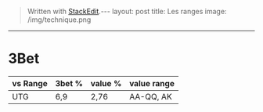 


> Written with [StackEdit](https://stackedit.io/).---
layout: post
title: Les ranges
image: /img/technique.png
---

# 3Bet

|vs Range|3bet %|value %|value range|
|-|-|-|-|
|UTG|6,9|2,76|AA-QQ, AK

<!--stackedit_data:
eyJoaXN0b3J5IjpbMTk0ODcyNDcwLDEzMTU5MTMzOSw3MzA5OT
gxMTZdfQ==
-->
